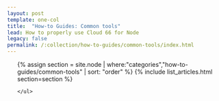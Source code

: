 ```yaml
---
layout: post
template: one-col
title:  "How-to Guides: Common tools"
lead: How to properly use Cloud 66 for Node
legacy: false
permalink: /:collection/how-to-guides/common-tools/index.html
---
```


<div class="Toc Toc--howto">
    <ul>
    {% assign section = site.node | where:"categories","how-to-guides/common-tools" | sort: "order" %}
    {% include list_articles.html section=section %}
    
    </ul>

</div><!--/.Toc-->